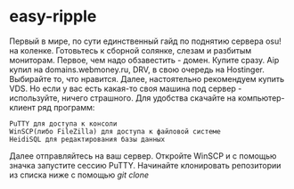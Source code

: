 # easy-ripple

Первый в мире, по сути единственный гайд по поднятию сервера osu! на коленке. Готовьтесь к сборной солянке, слезам и разбитым мониторам.
Первое, чем надо обзавестить - домен. Купите сразу. Aip купил на domains.webmoney.ru, DRV, в свою очередь на Hostinger. Выбирайте то, что нравится.
Далее, настоятельно рекомендуем купить VDS. Но если у вас есть какая-то своя машина под сервер - используйте, ничего страшного.
Для удобства скачайте на компьютер-клиент ряд программ:
```
PuTTY для доступа к консоли
WinSCP(либо FileZilla) для доступа к файловой системе
HeidiSQL для редактирования базы данных
```
Далее отправляйтесь на ваш сервер. Откройте WinSCP и с помощью значка запустите сессию PuTTY.
Начинайте клонировать репозитории из списка ниже с помощью _git clone_
